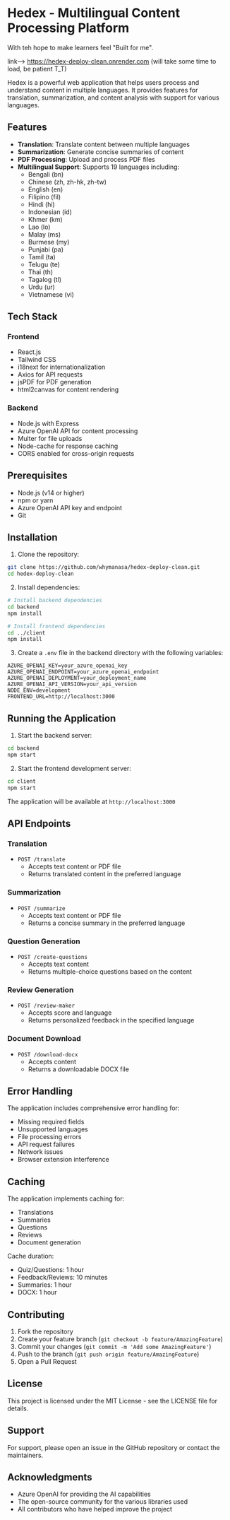 # Hedex - Multilingual Content Processing Platform
With teh hope to make learners feel "Built for me".

link--> https://hedex-deploy-clean.onrender.com (will take some time to load, be patient T_T)

Hedex is a powerful web application that helps users process and understand content in multiple languages. It provides features for translation, summarization, and content analysis with support for various languages.

## Features

- **Translation**: Translate content between multiple languages
- **Summarization**: Generate concise summaries of content
- **PDF Processing**: Upload and process PDF files
- **Multilingual Support**: Supports 19 languages including:
  - Bengali (bn)
  - Chinese (zh, zh-hk, zh-tw)
  - English (en)
  - Filipino (fil)
  - Hindi (hi)
  - Indonesian (id)
  - Khmer (km)
  - Lao (lo)
  - Malay (ms)
  - Burmese (my)
  - Punjabi (pa)
  - Tamil (ta)
  - Telugu (te)
  - Thai (th)
  - Tagalog (tl)
  - Urdu (ur)
  - Vietnamese (vi)

## Tech Stack

### Frontend
- React.js
- Tailwind CSS
- i18next for internationalization
- Axios for API requests
- jsPDF for PDF generation
- html2canvas for content rendering

### Backend
- Node.js with Express
- Azure OpenAI API for content processing
- Multer for file uploads
- Node-cache for response caching
- CORS enabled for cross-origin requests

## Prerequisites

- Node.js (v14 or higher)
- npm or yarn
- Azure OpenAI API key and endpoint
- Git

## Installation

1. Clone the repository:
```bash
git clone https://github.com/whymanasa/hedex-deploy-clean.git
cd hedex-deploy-clean
```

2. Install dependencies:
```bash
# Install backend dependencies
cd backend
npm install

# Install frontend dependencies
cd ../client
npm install
```

3. Create a `.env` file in the backend directory with the following variables:
```env
AZURE_OPENAI_KEY=your_azure_openai_key
AZURE_OPENAI_ENDPOINT=your_azure_openai_endpoint
AZURE_OPENAI_DEPLOYMENT=your_deployment_name
AZURE_OPENAI_API_VERSION=your_api_version
NODE_ENV=development
FRONTEND_URL=http://localhost:3000
```

## Running the Application

1. Start the backend server:
```bash
cd backend
npm start
```

2. Start the frontend development server:
```bash
cd client
npm start
```

The application will be available at `http://localhost:3000`

## API Endpoints

### Translation
- `POST /translate`
  - Accepts text content or PDF file
  - Returns translated content in the preferred language

### Summarization
- `POST /summarize`
  - Accepts text content or PDF file
  - Returns a concise summary in the preferred language

### Question Generation
- `POST /create-questions`
  - Accepts text content
  - Returns multiple-choice questions based on the content

### Review Generation
- `POST /review-maker`
  - Accepts score and language
  - Returns personalized feedback in the specified language

### Document Download
- `POST /download-docx`
  - Accepts content
  - Returns a downloadable DOCX file

## Error Handling

The application includes comprehensive error handling for:
- Missing required fields
- Unsupported languages
- File processing errors
- API request failures
- Network issues
- Browser extension interference

## Caching

The application implements caching for:
- Translations
- Summaries
- Questions
- Reviews
- Document generation

Cache duration:
- Quiz/Questions: 1 hour
- Feedback/Reviews: 10 minutes
- Summaries: 1 hour
- DOCX: 1 hour

## Contributing

1. Fork the repository
2. Create your feature branch (`git checkout -b feature/AmazingFeature`)
3. Commit your changes (`git commit -m 'Add some AmazingFeature'`)
4. Push to the branch (`git push origin feature/AmazingFeature`)
5. Open a Pull Request

## License

This project is licensed under the MIT License - see the LICENSE file for details.

## Support

For support, please open an issue in the GitHub repository or contact the maintainers.

## Acknowledgments

- Azure OpenAI for providing the AI capabilities
- The open-source community for the various libraries used
- All contributors who have helped improve the project
